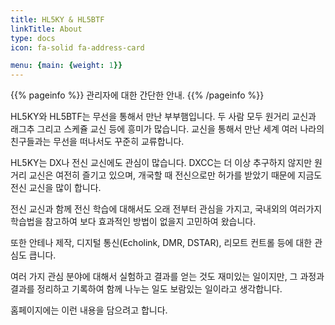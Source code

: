 ```yaml
---
title: HL5KY & HL5BTF
linkTitle: About
type: docs
icon: fa-solid fa-address-card

menu: {main: {weight: 1}}
---
```

<!--
----------------------------------------------------
상부 메뉴에 아이콘이 보이도록 하려면
menu: {main: {pre: <i class="fa-solid fa-address-card"></i>}}
weight: 60

상부 메뉴에서 아이콘을 없애려면
menu: {main: {weight: 60}}
----------------------------------------------------
메인 페이지 (첫 페이지)의 맨 아래, All rights Reserved 의 아래에 있는 "About xxxx"는
About 폴더가 있어야 표시되며, title의 내용이 그대로 표시된다.

그리고, 기본적으로 hugo.toml 에서 아래의 내용이 false가 되어야 표시된다.
footer_about_disable = false
----------------------------------------------------
-->
{{% pageinfo %}}
관리자에 대한 간단한 안내.
{{% /pageinfo %}} 

HL5KY와 HL5BTF는 무선을 통해서 만난 부부햄입니다. 두 사람 모두 원거리 교신과 래그추 그리고 스케쥴 교신 등에 흥미가 많습니다. 교신을 통해서 만난 세계 여러 나라의 친구들과는 무선을 떠나서도 꾸준히 교류합니다.

HL5KY는 DX나 전신 교신에도 관심이 많습니다. DXCC는 더 이상 추구하지 않지만 원거리 교신은 여전히 즐기고 있으며, 개국할 때 전신으로만 허가를 받았기 때문에 지금도 전신 교신을 많이 합니다.

전신 교신과 함께 전신 학습에 대해서도 오래 전부터 관심을 가지고, 국내외의 여러가지 학습법을 참고하여 보다 효과적인 방법이 없을지 고민하여 왔습니다.

또한 안테나 제작, 디지털 통신(Echolink, DMR, DSTAR), 리모트 컨트롤 등에 대한 관심도 큽니다.

여러 가지 관심 분야에 대해서 실험하고 결과를 얻는 것도 재미있는 일이지만, 그 과정과 결과를 정리하고 기록하여 함께 나누는 일도 보람있는 일이라고 생각합니다.

홈페이지에는 이런 내용을 담으려고 합니다.


